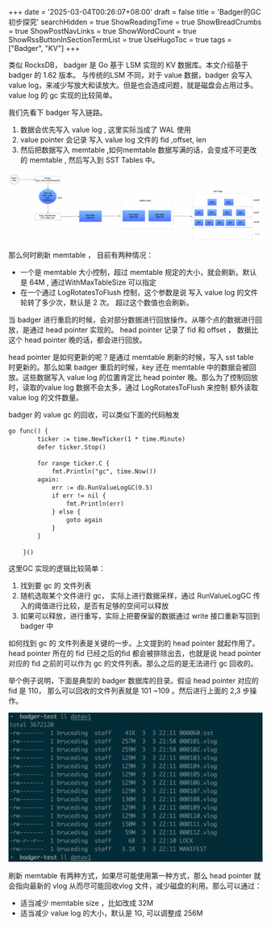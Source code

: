 +++
date = '2025-03-04T00:26:07+08:00'
draft = false
title = 'Badger的GC初步探究'
searchHidden = true
ShowReadingTime =  true
ShowBreadCrumbs =  true
ShowPostNavLinks =  true
ShowWordCount =  true
ShowRssButtonInSectionTermList =  true
UseHugoToc = true
tags = ["Badger", "KV"]
+++

类似 RocksDB， badger 是 Go 基于 LSM 实现的 KV 数据库。本文介绍基于 badger 的 1.62 版本。 与传统的LSM 不同，对于 value 数据，badger 会写入 value log，来减少写放大和读放大。但是也会造成问题，就是磁盘会占用过多。 value log 的 gc 实现的比较简单。

我们先看下 badger 写入链路。

1. 数据会优先写入 value log , 这里实际当成了 WAL 使用
2. value pointer 会记录 写入 value log 文件的 fid ,offset, len
3. 然后把数据写入 memtable ,如何memtable 数据写满的话，会变成不可更改的 memtable , 然后写入到 SST Tables 中。

![img](images/image-20250304221430056.png)

那么何时刷新 memtable ， 目前有两种情况：

- 一个是 memtable 大小控制，超过 memtable 规定的大小，就会刷新。默认是 64M , 通过WithMaxTableSize 可以指定
- 在一个通过 LogRotatesToFlush 控制，这个参数是说 写入 value log 的文件轮转了多少次，默认是 2 次。 超过这个数值也会刷新。

当 badger 进行重启的时候，会对部分数据进行回放操作。从哪个点的数据进行回放，是通过 head pointer 实现的。 head pointer 记录了 fid 和 offset ， 数据比这个 head pointer 晚的话，都会进行回放。

head pointer 是如何更新的呢？是通过 memtable 刷新的时候，写入 sst table 时更新的。那么如果 badger 重启的时候，key 还在 memtable 中的数据会被回放。这些数据写入 value log 的位置肯定比 head pointer 晚。那么为了控制回放时，读取的value log 数据不会太多，通过 LogRotatesToFlush 来控制 额外读取 value log 的文件数量。

badger 的 value gc 的回收，可以类似下面的代码触发

    go func() {
    		ticker := time.NewTicker(1 * time.Minute)
    		defer ticker.Stop()
    
    		for range ticker.C {
    			fmt.Println("gc", time.Now())
    		again:
    			err := db.RunValueLogGC(0.5)
    			if err != nil {
    				fmt.Println(err)
    			} else {
    				goto again
    			}
    		}
    
    	}()

这里GC 实现的逻辑比较简单：

1. 找到要 gc 的 文件列表
2. 随机选取某个文件进行 gc， 实际上进行数据采样，通过 RunValueLogGC 传入的阈值进行比较，是否有足够的空间可以释放
3. 如果可以释放，进行重写，实际上把要保留的数据通过 write 接口重新写回到 badger 中

如何找到 gc 的 文件列表是关键的一步。上文提到的 head pointer 就起作用了。head pointer 所在的 fid 已经之后的fid 都会被排除出去，也就是说 head pointer 对应的 fid 之前的可以作为 gc 的文件列表。那么之后的是无法进行 gc 回收的。

举个例子说明，下面是典型的 badger 数据库的目录。假设 head pointer 对应的 fid 是 110， 那么可以回收的文件列表就是 101 ~109 。然后进行上面的 2,3 步操作。

![image-20250304000554674.png](./images/image-20250304000554674.png)

刷新 memtable 有两种方式，如果尽可能使用第一种方式，那么 head pointer 就会指向最新的 vlog 从而尽可能回收vlog 文件，减少磁盘的利用。那么可以通过：

- 适当减少 memtable size ，比如改成 32M
- 适当减少 value log 的大小，默认是 1G, 可以调整成 256M
